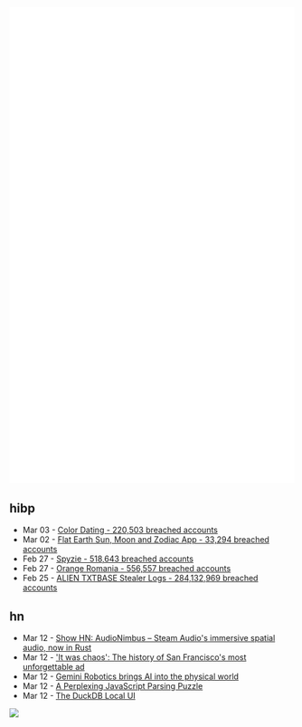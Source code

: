 ![Metrics](https://raw.githubusercontent.com/phixion/phixion/master/metrics.svg)

## hibp

<!--
for https://github.com/phixion/phixion/blob/main/.github/workflows/feeds.yml
-->
<!--START_SECTION:haveibeenpwnd-->
- Mar 03 - [Color Dating - 220,503 breached accounts](https://haveibeenpwned.com/PwnedWebsites#ColorDating)
- Mar 02 - [Flat Earth Sun, Moon and Zodiac App - 33,294 breached accounts](https://haveibeenpwned.com/PwnedWebsites#FlatEarthDave)
- Feb 27 - [Spyzie - 518,643 breached accounts](https://haveibeenpwned.com/PwnedWebsites#Spyzie)
- Feb 27 - [Orange Romania - 556,557 breached accounts](https://haveibeenpwned.com/PwnedWebsites#OrangeRomania)
- Feb 25 - [ALIEN TXTBASE Stealer Logs - 284,132,969 breached accounts](https://haveibeenpwned.com/PwnedWebsites#AlienStealerLogs)
<!--END_SECTION:haveibeenpwnd-->

## hn

<!--
for https://github.com/phixion/phixion/blob/main/.github/workflows/feeds.yml
-->
<!--START_SECTION:hn-->
- Mar 12 - [Show HN: AudioNimbus – Steam Audio's immersive spatial audio, now in Rust](https://github.com/MaxenceMaire/audionimbus)
- Mar 12 - ['It was chaos': The history of San Francisco's most unforgettable ad](https://www.sfgate.com/sf-culture/article/san-francisco-sony-bouncy-ball-ad-20204385.php)
- Mar 12 - [Gemini Robotics brings AI into the physical world](https://deepmind.google/discover/blog/gemini-robotics-brings-ai-into-the-physical-world/)
- Mar 12 - [A Perplexing JavaScript Parsing Puzzle](https://www.hillelwayne.com/post/javascript-puzzle/)
- Mar 12 - [The DuckDB Local UI](https://duckdb.org/2025/03/12/duckdb-ui.html)
<!--END_SECTION:hn-->

<!--
for https://yhype.me
-->
![](https://hit.yhype.me/github/profile?user_id=13013670)
